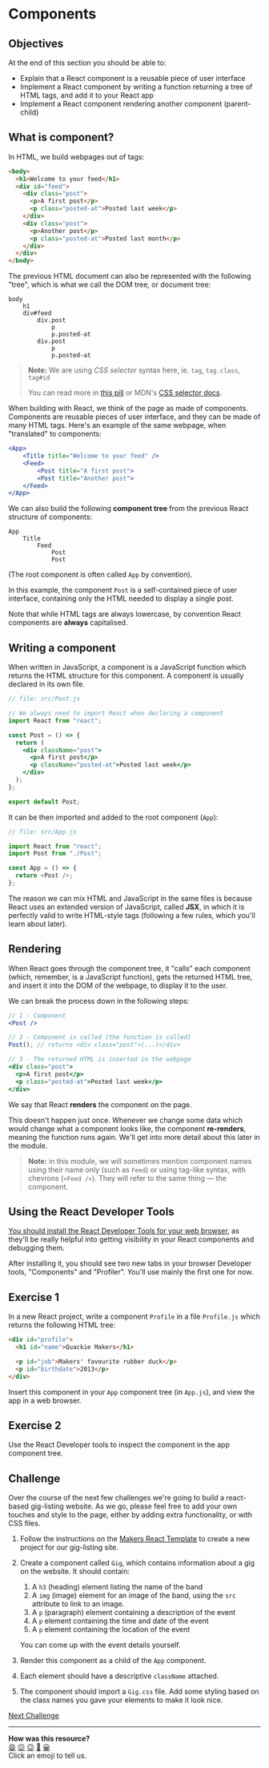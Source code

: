 # Components

## Objectives

At the end of this section you should be able to:

- Explain that a React component is a reusable piece of user interface
- Implement a React component by writing a function returning a tree of HTML
  tags, and add it to your React app
- Implement a React component rendering another component (parent-child)

## What is component?

In HTML, we build webpages out of tags:

```html
<body>
  <h1>Welcome to your feed</h1>
  <div id="feed">
    <div class="post">
      <p>A first post</p>
      <p class="posted-at">Posted last week</p>
    </div>
    <div class="post">
      <p>Another post</p>
      <p class="posted-at">Posted last month</p>
    </div>
  </div>
</body>
```

The previous HTML document can also be represented with the following "tree",
which is what we call the DOM tree, or document tree:

```
body
    h1
    div#feed
        div.post
            p
            p.posted-at
        div.post
            p
            p.posted-at
```

> **Note:** We are using _CSS selector_ syntax here, ie. `tag`, `tag.class`,
> `tag#id`
>
> You can read more in
> [this pill](../pills/manipulating_dom_with_javascript.md) or MDN's
> [CSS selector docs](https://developer.mozilla.org/en-US/docs/Web/CSS/CSS_Selectors).

When building with React, we think of the page as made of components. Components
are reusable pieces of user interface, and they can be made of many HTML tags.
Here's an example of the same webpage, when "translated" to components:

```jsx
<App>
    <Title title="Welcome to your feed" />
    <Feed>
        <Post title="A first post">
        <Post title="Another post">
    </Feed>
</App>
```

We can also build the following **component tree** from the previous React
structure of components:

```
App
    Title
        Feed
            Post
            Post
```

(The root component is often called `App` by convention).

In this example, the component `Post` is a self-contained piece of user
interface, containing only the HTML needed to display a single post.

Note that while HTML tags are always lowercase, by convention React components
are **always** capitalised.

## Writing a component

When written in JavaScript, a component is a JavaScript function which returns
the HTML structure for this component. A component is usually declared in its
own file.

```jsx
// file: src/Post.js

// We always need to import React when declaring a component
import React from "react";

const Post = () => {
  return (
    <div className="post">
      <p>A first post</p>
      <p className="posted-at">Posted last week</p>
    </div>
  );
};

export default Post;
```

It can be then imported and added to the root component (`App`):

```js
// file: src/App.js

import React from "react";
import Post from "./Post";

const App = () => {
  return <Post />;
};
```

The reason we can mix HTML and JavaScript in the same files is because React
uses an extended version of JavaScript, called **JSX**, in which it is perfectly
valid to write HTML-style tags (following a few rules, which you'll learn about
later).

## Rendering

When React goes through the component tree, it "calls" each component (which,
remember, is a JavaScript function), gets the returned HTML tree, and insert it
into the DOM of the webpage, to display it to the user.

We can break the process down in the following steps:

```jsx
// 1 - Component
<Post />
```

```jsx
// 2 - Component is called (the function is called)
Post(); // returns <div class="post">(...)</div>
```

```jsx
// 3 - The returned HTML is inserted in the webpage
<div class="post">
  <p>A first post</p>
  <p class="posted-at">Posted last week</p>
</div>
```

We say that React **renders** the component on the page.

This doesn't happen just once. Whenever we change some data which would change
what a component looks like, the component **re-renders**, meaning the function
runs again. We'll get into more detail about this later in the module.

> **Note:** in this module, we will sometimes mention component names using
> their name only (such as `Feed`) or using tag-like syntax, with chevrons
> (`<Feed />`). They will refer to the same thing — the component.

## Using the React Developer Tools

[You should install the React Developer Tools for your web browser](https://beta.reactjs.org/learn/react-developer-tools),
as they'll be really helpful into getting visibility in your React components
and debugging them.

After installing it, you should see two new tabs in your browser Developer
tools, "Components" and "Profiler". You'll use mainly the first one for now.

## Exercise 1

In a new React project, write a component `Profile` in a file `Profile.js` which
returns the following HTML tree:

```html
<div id="profile">
  <h1 id="name">Quackie Makers</h1>

  <p id="job">Makers' favourite rubber duck</p>
  <p id="birthdate">2013</p>
</div>
```

Insert this component in your `App` component tree (in `App.js`), and view the
app in a web browser.

## Exercise 2

Use the React Developer tools to inspect the component in the app component
tree.

## Challenge

Over the course of the next few challenges we're going to build a react-based
gig-listing website. As we go, please feel free to add your own touches and
style to the page, either by adding extra functionality, or with CSS files.

1. Follow the instructions on the
   [Makers React Template](https://github.com/makersacademy/react-template) to
   create a new project for our gig-listing site.
2. Create a component called `Gig`, which contains information about a gig on
   the website. It should contain:

   1. A `h3` (heading) element listing the name of the band
   2. A `img` (image) element for an image of the band, using the `src`
      attribute to link to an image.
   3. A `p` (paragraph) element containing a description of the event
   4. A `p` element containing the time and date of the event
   5. A `p` element containing the location of the event

   You can come up with the event details yourself.

3. Render this component as a child of the `App` component.
4. Each element should have a descriptive `className` attached.
5. The component should import a `Gig.css` file. Add some styling based on the
   class names you gave your elements to make it look nice.


[Next Challenge](03_props.md)

<!-- BEGIN GENERATED SECTION DO NOT EDIT -->

---

**How was this resource?**  
[😫](https://airtable.com/shrUJ3t7KLMqVRFKR?prefill_Repository=makersacademy%2Fjavascript-react-applications&prefill_File=react%2F02_components.md&prefill_Sentiment=😫) [😕](https://airtable.com/shrUJ3t7KLMqVRFKR?prefill_Repository=makersacademy%2Fjavascript-react-applications&prefill_File=react%2F02_components.md&prefill_Sentiment=😕) [😐](https://airtable.com/shrUJ3t7KLMqVRFKR?prefill_Repository=makersacademy%2Fjavascript-react-applications&prefill_File=react%2F02_components.md&prefill_Sentiment=😐) [🙂](https://airtable.com/shrUJ3t7KLMqVRFKR?prefill_Repository=makersacademy%2Fjavascript-react-applications&prefill_File=react%2F02_components.md&prefill_Sentiment=🙂) [😀](https://airtable.com/shrUJ3t7KLMqVRFKR?prefill_Repository=makersacademy%2Fjavascript-react-applications&prefill_File=react%2F02_components.md&prefill_Sentiment=😀)  
Click an emoji to tell us.

<!-- END GENERATED SECTION DO NOT EDIT -->
